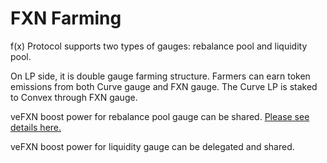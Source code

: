 # FXN Farming

f(x) Protocol supports two types of gauges: rebalance pool and liquidity pool.

On LP side, it is double gauge farming structure. Farmers can earn token emissions from both Curve gauge and FXN gauge. The Curve LP is staked to Convex through FXN gauge.

veFXN boost power for rebalance pool gauge can be shared. [Please see details here.](https://docs.aladdin.club/f-x-protocol/rebalance-pool/vefxn-boost-power-shareable-rebalance-pool)

veFXN boost power for liquidity gauge can be delegated and shared.
